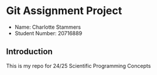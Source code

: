 # Git Assignment Project 

* Name: Charlotte Stammers 
* Student Number: 20716889

## Introduction 

This is my repo for 24/25 Scientific Programming Concepts
